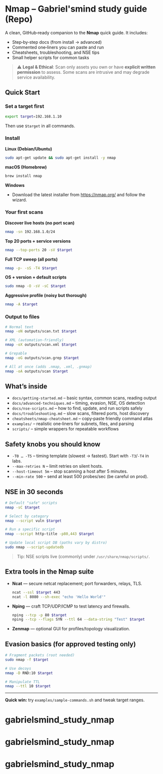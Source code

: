# Nmap – Gabriel'smind study guide (Repo)

A clean, GitHub‑ready companion to the **Nmap** quick guide. It includes:
- Step‑by‑step docs (from install → advanced)
- Commented one‑liners you can paste and run
- Cheatsheets, troubleshooting, and NSE tips
- Small helper scripts for common tasks

> ⚠️ **Legal & Ethical**: Scan only assets you own or have **explicit written permission** to assess. Some scans are intrusive and may degrade service availability.

## Quick Start

### Set a target first
```bash
export target=192.168.1.10
```
Then use `$target` in all commands.


### Install
**Linux (Debian/Ubuntu)**
```bash
sudo apt-get update && sudo apt-get install -y nmap
```

**macOS (Homebrew)**
```bash
brew install nmap
```

**Windows**
- Download the latest installer from https://nmap.org/ and follow the wizard.

### Your first scans
**Discover live hosts (no port scan)**
```bash
nmap -sn 192.168.1.0/24
```

**Top 20 ports + service versions**
```bash
nmap --top-ports 20 -sV $target
```

**Full TCP sweep (all ports)**
```bash
nmap -p- -sS -T4 $target
```

**OS + version + default scripts**
```bash
sudo nmap -O -sV -sC $target
```

**Aggressive profile (noisy but thorough)**
```bash
nmap -A $target
```

### Output to files
```bash
# Normal text
nmap -oN outputs/scan.txt $target

# XML (automation-friendly)
nmap -oX outputs/scan.xml $target

# Grepable
nmap -oG outputs/scan.grep $target

# All at once (adds .nmap, .xml, .gnmap)
nmap -oA outputs/scan $target
```

## What’s inside
- `docs/getting-started.md` – basic syntax, common scans, reading output
- `docs/advanced-techniques.md` – timing, evasion, NSE, OS detection
- `docs/nse-scripts.md` – how to find, update, and run scripts safely
- `docs/troubleshooting.md` – slow scans, filtered ports, host discovery
- `cheatsheets/nmap-cheatsheet.md` – copy‑paste friendly command atlas
- `examples/` – realistic one‑liners for subnets, files, and parsing
- `scripts/` – simple wrappers for repeatable workflows

## Safety knobs you should know
- `-T0 … -T5` – timing template (slowest → fastest). Start with `-T3`/`-T4` in labs.
- `--max-retries N` – limit retries on silent hosts.
- `--host-timeout 5m` – stop scanning a host after 5 minutes.
- `--min-rate 500` – send at least 500 probes/sec (be careful on prod).

## NSE in 30 seconds
```bash
# Default "safe" scripts
nmap -sC $target

# Select by category
nmap --script vuln $target

# Run a specific script
nmap --script http-title -p80,443 $target

# Update local script DB (paths vary by distro)
sudo nmap --script-updatedb
```
> Tip: NSE scripts live (commonly) under `/usr/share/nmap/scripts/`.

## Extra tools in the Nmap suite
- **Ncat** — secure netcat replacement; port forwarders, relays, TLS.
  ```bash
  ncat --ssl $target 443
  ncat -l 8080 --sh-exec "echo 'Hello World'"
  ```
- **Nping** — craft TCP/UDP/ICMP to test latency and firewalls.
  ```bash
  nping --tcp -p 80 $target
  nping --tcp --flags SYN --ttl 64 --data-string "Test" $target
  ```
- **Zenmap** — optional GUI for profiles/topology visualization.

## Evasion basics (for approved testing only)
```bash
# Fragment packets (root needed)
sudo nmap -f $target

# Use decoys
nmap -D RND:10 $target

# Manipulate TTL
nmap --ttl 10 $target
```

---

**Quick win:** try `examples/sample-commands.sh` and tweak target ranges.
# gabrielsmind_study_nmap
# gabrielsmind_study_nmap
# gabrielsmind_study_nmap
